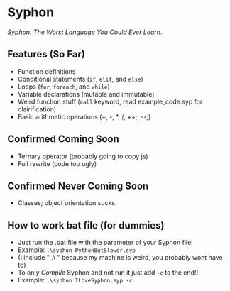 # Syphon

*Syphon: The Worst Language You Could Ever Learn*.

## Features (So Far)

- Function definitions
- Conditional statements (`if`, `elif`, and `else`)
- Loops (`for`, `foreach`, and `while`)
- Variable declarations (mutable and immutable)
- Weird function stuff (`call` keyword, read example_code.syp for clairification)
- Basic arithmetic operations (+, -, *, /, ++;, --;)

## Confirmed Coming Soon

- Ternary operator (probably going to copy js)
- Full rewrite (code too ugly)

## Confirmed Never Coming Soon

- Classes; object orientation sucks.

## How to work bat file (for dummies)

- Just run the .bat file with the parameter of your Syphon file!
- Example: `.\syphon PythonButSlower.syp`
- (I include " .\ " because my machine is weird, you probably wont have to)
- To only *Compile* Syphon and not run it just add `-c` to the end!!
- Example: `.\syphon ILoveSyphon.syp -c`
